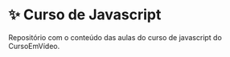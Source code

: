 # :sparkles: Curso de Javascript

Repositório com o conteúdo das aulas do curso de javascript do CursoEmVídeo.
